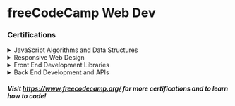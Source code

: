 # freeCodeCamp Web Dev
### Certifications

<details>
<summary>JavaScript Algorithms and Data Structures</summary>

<br>

- Basic JavaScript (113/113)
- ES6 (0/29)
- Regular Expressions (0/33)
- Debugging (0/12)
- Basic Data Structures (0/20)
- Basic Algorithm Scripting (0/16)
- Object Oriented Programming (0/26)
- Functional Programming (0/24)
- Intermediate Algorithm Scripting (0/21)
- JavaScript Algorithms and Data Structures Projects (0/5)
</details>

<details>
<summary>Responsive Web Design</summary>

<br>

- Basic HTML and HTML5 (0/28)
- Basic CSS (0/44)
- Applied Visual Design (0/52)
- Applied Accessibility (0/22)
- Responsive Web Design Principles (0/4)
- CSS Flexbox (0/17)
- CSS Grid (0/22)
- Responsive Web Design Projects (0/5)
</details>

<details>
<summary>Front End Development Libraries</summary>

<br>

- Bootstrap (0/31)
- jQuery (0/18)
- SASS (0/9)
- React (0/47)
- Redux (0/17)
- React and Redux (0/10)
- Front End Development Libraries Projects (0/5)
</details>

<details>
<summary>Back End Development and APIs</summary>

<br>
- Managing Packages with NPM (0/10)
- Basic Node and Express (0/12)
- MongoDB and Mongoose (0/12)
- Back End Development and APIs Projects (0/5)
</details>

##### Visit https://www.freecodecamp.org/ for more certifications and to learn how to code!